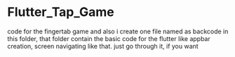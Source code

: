 # Flutter_Tap_Game
code for the fingertab game and also i create one file named as backcode in this folder, that folder contain the basic code for the flutter like appbar creation, screen navigating like that. just go through it, if you want
